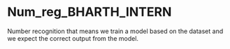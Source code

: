 # Num_reg_BHARTH_INTERN
 Number recognition that means  we train a model based on the dataset and  we expect the correct output from the model.
